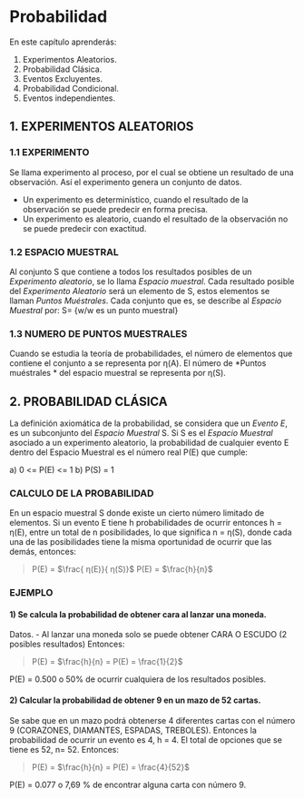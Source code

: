 # Probabilidad
En este capítulo aprenderás:
 1. Experimentos Aleatorios.
 2. Probabilidad Clásica.
 3. Eventos Excluyentes.
 4. Probabilidad Condicional.
 5. Eventos independientes.
## 1. EXPERIMENTOS ALEATORIOS
### 1.1 EXPERIMENTO
Se llama experimento al proceso, por el cual se obtiene un resultado de una observación. Así el experimento genera un conjunto de datos.
 * Un experimento es determinístico, cuando el resultado de la observación se puede predecir en forma precisa.
 * Un experimento es aleatorio, cuando el resultado de la observación no se puede predecir con exactitud.
### 1.2 ESPACIO MUESTRAL
Al conjunto S que contiene a todos los resultados posibles de un *Experimento aleatorio*, se lo llama *Espacio muestral*. Cada resultado posible del *Experimento Aleatorio* será un elemento de S, estos elementos se llaman *Puntos Muéstrales*. Cada conjunto que es, se describe al *Espacio Muestral* por:
    S= {w/w es un punto muestral}
### 1.3 NUMERO DE PUNTOS MUESTRALES
Cuando se estudia la teoría de probabilidades, el número de elementos que contiene el conjunto a se representa por η(A).
El número de *Puntos muéstrales * del espacio muestral se representa por η(S).

## 2. PROBABILIDAD CLÁSICA
La definición axiomática de la probabilidad, se considera que un *Evento E*, es un subconjunto del *Espacio Muestral* S.
Si S es el *Espacio Muestral* asociado a un experimento aleatorio, la probabilidad de cualquier evento E dentro del Espacio Muestral es el número real P(E) que cumple:

a)	0 <= P(E) <= 1
b)	P(S) = 1

### CALCULO DE LA PROBABILIDAD
En un espacio muestral S donde existe un cierto número limitado de elementos. Si un evento E tiene h probabilidades de ocurrir entonces h = η(E), entre un total de n posibilidades, lo que significa n = η(S), donde cada una de las posibilidades tiene la misma oportunidad de ocurrir que las demás, entonces:

>P(E) = $\frac{ η(E)}{ η(S)}$
>P(E) = $\frac{h}{n}$
     
### EJEMPLO

#### 1) Se calcula la probabilidad de obtener cara al lanzar una moneda.

Datos. -
Al lanzar una moneda solo se puede obtener CARA O ESCUDO (2 posibles resultados)
Entonces:

>P(E) = $\frac{h}{n} = P(E) = \frac{1}{2}$

P(E) = 0.500 o 50% de ocurrir cualquiera de los resultados posibles.

#### 2) Calcular la probabilidad de obtener 9 en un mazo de 52 cartas.

Se sabe que en un mazo podrá obtenerse 4 diferentes cartas con el número 9 (CORAZONES, DIAMANTES, ESPADAS, TREBOLES).
Entonces la probabilidad de ocurrir un evento es 4, h = 4.
El total de opciones que se tiene es 52, n= 52.
Entonces:

>P(E) = $\frac{h}{n} = P(E) = \frac{4}{52}$

P(E) = 0.077  o 7,69 % de encontrar alguna carta con número 9.



	

 

 

 
